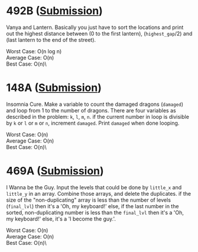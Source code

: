 # 492B ([Submission](https://codeforces.com/contest/492/submission/42827282))
Vanya and Lantern. Basically you just have to sort the locations and print out the highest distance between (0 to the first lantern), (`highest_gap`/2) and (last lantern to the end of the street).

Worst Case: O(n log n)\
Average Case: O(n)\
Best Case: O(n)\

# 148A ([Submission](https://codeforces.com/contest/148/submission/42824649))
Insomnia Cure. Make a variable to count the damaged dragons (`damaged`) and loop from 1 to the number of dragons. There are four variables as described in the problem: `k`, `l`, `m`, `n`. if the current number in loop is divisible by `k` or `l` or `m`  or `n`, increment `damaged`. Print `damaged` when done looping.

Worst Case: O(n)\
Average Case: O(n)\
Best Case: O(n)\

# 469A ([Submission](https://codeforces.com/contest/469/submission/42824193))
I Wanna be the Guy. Input the levels that could be done by `little_x` and `little_y` in an array. Combine those arrays, and delete the duplicates.
if the size of the "non-duplicating" array is less than the number of levels (`final_lvl`) then it's a 'Oh, my keyboard!' else, if the last number in the sorted, non-duplicating number is less than the `final_lvl` then it's a 'Oh, my keyboard!' else, it's a 'I become the guy.'.

Worst Case: O(n)\
Average Case: O(n)\
Best Case: O(n)\
